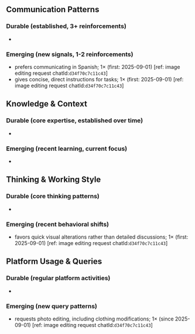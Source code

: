 ## Communication Patterns
### Durable (established, 3+ reinforcements)
- 

### Emerging (new signals, 1-2 reinforcements)
- prefers communicating in Spanish; 1× (first: 2025-09-01) [ref: image editing request chatId:`d34f70c7c11c43`]
- gives concise, direct instructions for tasks; 1× (first: 2025-09-01) [ref: image editing request chatId:`d34f70c7c11c43`]

## Knowledge & Context
### Durable (core expertise, established over time)
- 

### Emerging (recent learning, current focus)
- 

## Thinking & Working Style
### Durable (core thinking patterns)
- 

### Emerging (recent behavioral shifts)
- favors quick visual alterations rather than detailed discussions; 1× (first: 2025-09-01) [ref: image editing request chatId:`d34f70c7c11c43`]

## Platform Usage & Queries
### Durable (regular platform activities)
- 

### Emerging (new query patterns)
- requests photo editing, including clothing modifications; 1× (since 2025-09-01) [ref: image editing request chatId:`d34f70c7c11c43`]